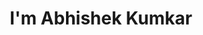 ---
title : "I'm Abhishek Kumkar"
# full screen navigation
first_name : "Abhishek"
last_name : "Kumkar"
bg_image : "images/backgrounds/full-nav-bg.jpg"
# animated text loop
occupations:
- "Web Developer"
- "Machine Learning Engineer"
- "Cyber Security Analyst"

# slider background image loop
slider_images:
- "images/slider/slider-1.jpg"

# button
button:
  enable : true
  label : "HIRE ME"
  link : "#contact"


# custom style
custom_class: "" 
custom_attributes: "" 
custom_css: ""

---